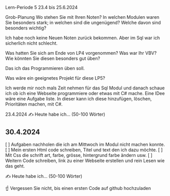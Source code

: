 
Lern-Periode 5
23.4 bis 25.6.2024

Grob-Planung
Wo stehen Sie mit Ihren Noten? In welchen Modulen waren Sie besonders stark; in welchen sind die ungenügend? Welche davon sind besonders wichtig?

Ich habe noch keine Neuen Noten zurück bekommen. Aber im Sql war ich sicherlich nicht schlecht. 

Was hatten Sie sich am Ende von LP4 vorgenommen? Was war Ihr VBV? Wie könnten Sie diesen besonders gut üben?

Das ich das Programmieren üben soll.

Was wäre ein geeignetes Projekt für diese LP5?

Ich werde mir noch mals Zeit nehmen für das Sql Modul und danach schaue ich ob ich eine Webseite programmiere oder etwas mit C# mache. Eine IDee wäre eine Aufgabe liste. In dieser kann ich diese hinzufügen, löschen, Prioritäten machen, mit C#. 

23.4.2024
✍️ Heute habe ich... (50-100 Wörter)

## 30.4.2024
[ ] Aufgaben nachholen die ich am Mittwoch im Modul nicht machen konnte.
[ ] Mein ersten Html code schreiben, Titel und text den ich dazu möchte.
[ ] Mit Css die schrift art, farbe, grösse, hintergrund farbe ändern usw.
[ ] Weitern Code schreiben, link zu einer Webseite erstellen und rein Lesen wie das geht.

✍️ Heute habe ich... (50-100 Wörter)

☝️ Vergessen Sie nicht, bis einen ersten Code auf github hochzuladen
